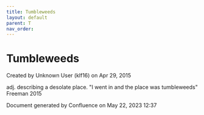 ```yaml
---
title: Tumbleweeds
layout: default
parent: T
nav_order:
---
```


# Tumbleweeds

Created by  Unknown User (klf16) on Apr 29, 2015

adj. describing a desolate place. &quot;I went in and the place was tumbleweeds&quot; Freeman 2015

Document generated by Confluence on May 22, 2023 12:37


